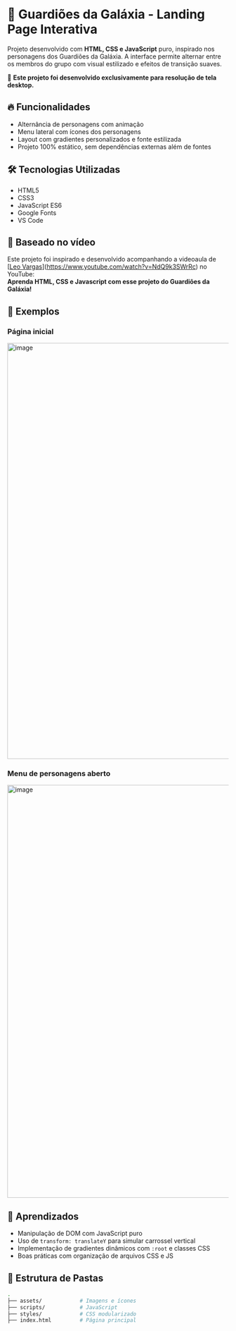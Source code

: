 # 🚀 Guardiões da Galáxia - Landing Page Interativa

Projeto desenvolvido com **HTML, CSS e JavaScript** puro, inspirado nos personagens dos Guardiões da Galáxia. A interface permite alternar entre os membros do grupo com visual estilizado e efeitos de transição suaves.

📌 **Este projeto foi desenvolvido exclusivamente para resolução de tela desktop.**

## 🔥 Funcionalidades

- Alternância de personagens com animação
- Menu lateral com ícones dos personagens
- Layout com gradientes personalizados e fonte estilizada
- Projeto 100% estático, sem dependências externas além de fontes

## 🛠 Tecnologias Utilizadas

- HTML5
- CSS3
- JavaScript ES6
- Google Fonts
- VS Code

## 🎥 Baseado no vídeo

Este projeto foi inspirado e desenvolvido acompanhando a videoaula de [[Leo Vargas](https://www.youtube.com/watch?v=5B5odZ8b2Ck)](https://www.youtube.com/watch?v=NdQ9k3SWrRc) no YouTube:  
**Aprenda HTML, CSS e Javascript com esse projeto do Guardiões da Galáxia!**

## 📸 Exemplos

### Página inicial
<img width="2544" height="944" alt="image" src="https://github.com/user-attachments/assets/19ec558d-3179-409d-a0e8-0b0156fbc9e5" />

### Menu de personagens aberto
<img width="2544" height="937" alt="image" src="https://github.com/user-attachments/assets/9324582b-f67a-4351-8235-3e993367e714" />


## 🧠 Aprendizados

- Manipulação de DOM com JavaScript puro
- Uso de `transform: translateY` para simular carrossel vertical
- Implementação de gradientes dinâmicos com `:root` e classes CSS
- Boas práticas com organização de arquivos CSS e JS

## 📁 Estrutura de Pastas

```bash
.
├── assets/            # Imagens e ícones
├── scripts/           # JavaScript
├── styles/            # CSS modularizado
├── index.html         # Página principal
